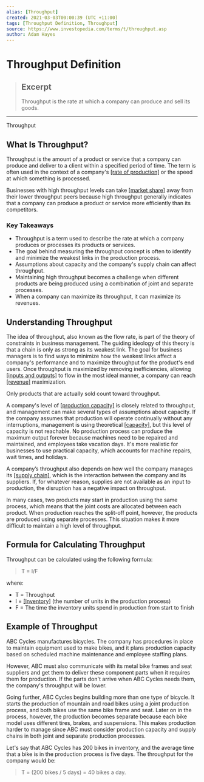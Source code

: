 ```yaml
---
alias: [Throughput]
created: 2021-03-03T00:00:39 (UTC +11:00)
tags: [Throughput Definition, Throughput]
source: https://www.investopedia.com/terms/t/throughput.asp
author: Adam Hayes
---
```


# Throughput Definition

> ## Excerpt
> Throughput is the rate at which a company can produce and sell its goods.

---

Throughput
## What Is Throughput?

Throughput is the amount of a product or service that a company can produce and deliver to a client within a specified period of time. The term is often used in the context of a company's [[rate of production]](https://www.investopedia.com/terms/p/production-rate.asp) or the speed at which something is processed.

Businesses with high throughput levels can take [[market share]](https://www.investopedia.com/terms/m/marketshare.asp) away from their lower throughput peers because high throughput generally indicates that a company can produce a product or service more efficiently than its competitors.

### Key Takeaways

-   Throughput is a term used to describe the rate at which a company produces or processes its products or services.
-   The goal behind measuring the throughput concept is often to identify and minimize the weakest links in the production process.
-   Assumptions about capacity and the company's supply chain can affect throughput.
-   Maintaining high throughput becomes a challenge when different products are being produced using a combination of joint and separate processes.
-   When a company can maximize its throughput, it can maximize its revenues.

## Understanding Throughput

The idea of throughput, also known as the flow rate, is part of the theory of constraints in business management. The guiding ideology of this theory is that a chain is only as strong as its weakest link. The goal for business managers is to find ways to minimize how the weakest links affect a company's performance and to maximize throughput for the product's end users. Once throughput is maximized by removing inefficiencies, allowing [[inputs and outputs]](https://www.investopedia.com/terms/i/input-output-analysis.asp) to flow in the most ideal manner, a company can reach [[revenue]](https://www.investopedia.com/terms/r/revenue.asp) maximization.

Only products that are actually sold count toward throughput.

A company's level of [[production capacity]](https://www.investopedia.com/terms/c/capacity-management.asp) is closely related to throughput, and management can make several types of assumptions about capacity. If the company assumes that production will operate continually without any interruptions, management is using theoretical [[capacity]](https://www.investopedia.com/terms/c/capacity.asp), but this level of capacity is not reachable. No production process can produce the maximum output forever because machines need to be repaired and maintained, and employees take vacation days. It's more realistic for businesses to use practical capacity, which accounts for machine repairs, wait times, and holidays.

A company’s throughput also depends on how well the company manages its [[supply chain]](https://www.investopedia.com/terms/s/supplychain.asp), which is the interaction between the company and its suppliers. If, for whatever reason, supplies are not available as an input to production, the disruption has a negative impact on throughput.

In many cases, two products may start in production using the same process, which means that the joint costs are allocated between each product. When production reaches the split-off point, however, the products are produced using separate processes. This situation makes it more difficult to maintain a high level of throughput.

## Formula for Calculating Throughput

Throughput can be calculated using the following formula:

> T = I/F

where:

-   T = Throughput
-   I = [[Inventory]](https://www.investopedia.com/terms/i/inventory.asp) (the number of units in the production process)
-   F = The time the inventory units spend in production from start to finish

## Example of Throughput

ABC Cycles manufactures bicycles. The company has procedures in place to maintain equipment used to make bikes, and it plans production capacity based on scheduled machine maintenance and employee staffing plans.

However, ABC must also communicate with its metal bike frames and seat suppliers and get them to deliver these component parts when it requires them for production. If the parts don't arrive when ABC Cycles needs them, the company's throughput will be lower.

Going further, ABC Cycles begins building more than one type of bicycle. It starts the production of mountain and road bikes using a joint production process, and both bikes use the same bike frame and seat. Later on in the process, however, the production becomes separate because each bike model uses different tires, brakes, and suspensions. This makes production harder to manage since ABC must consider production capacity and supply chains in both joint and separate production processes.

Let's say that ABC Cycles has 200 bikes in inventory, and the average time that a bike is in the production process is five days. The throughput for the company would be:

> T = (200 bikes / 5 days) = 40 bikes a day.
